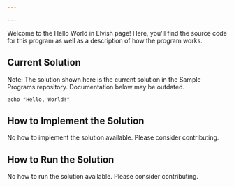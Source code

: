 ```yaml
---

---
```


Welcome to the Hello World in Elvish page! Here, you'll find the source code for this program as well as a description of how the program works.

## Current Solution

Note: The solution shown here is the current solution in the Sample Programs repository. Documentation below may be outdated.

```Elvish
echo "Hello, World!"

```

## How to Implement the Solution

No how to implement the solution available. Please consider contributing.

## How to Run the Solution

No how to run the solution available. Please consider contributing.